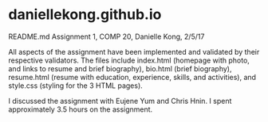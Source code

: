 # daniellekong.github.io

README.md
Assignment 1, COMP 20, Danielle Kong, 2/5/17

All aspects of the assignment have been implemented and validated by their respective validators. The files include index.html (homepage with photo, and links to resume and brief biography), bio.html (brief biography), resume.html (resume with education, experience, skills, and activities), and style.css (styling for the 3 HTML pages).

I discussed the assignment with Eujene Yum and Chris Hnin. I spent approximately 3.5 hours on the assignment.
